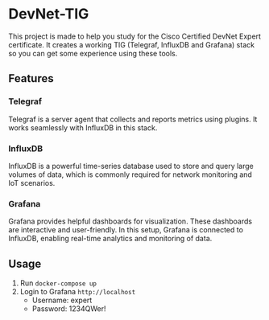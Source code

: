 # DevNet-TIG
This project is made to help you study for the Cisco Certified DevNet Expert certificate. It creates a working TIG (Telegraf, InfluxDB and Grafana) stack so you can get some experience using these tools.

## Features
### Telegraf
Telegraf is a server agent that collects and reports metrics using plugins. It works seamlessly with InfluxDB in this stack.

### InfluxDB
InfluxDB is a powerful time-series database used to store and query large volumes of data, which is commonly required for network monitoring and IoT scenarios.

### Grafana
Grafana provides helpful dashboards for visualization. These dashboards are interactive and user-friendly. In this setup, Grafana is connected to InfluxDB, enabling real-time analytics and monitoring of data.

## Usage
1. Run `docker-compose up`
2. Login to Grafana `http://localhost`
    - Username: expert
    - Password: 1234QWer!
